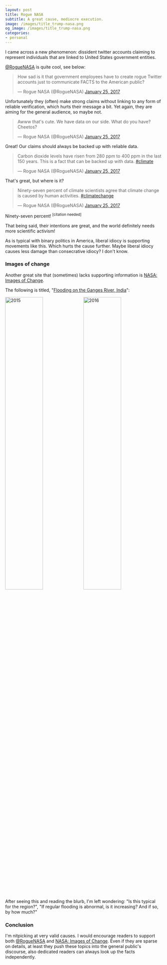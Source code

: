 ```yaml
---
layout: post
title: Rogue NASA
subtitle: A great cause, mediocre execution.
image: /images/title_trump-nasa.png
og_image: /images/title_trump-nasa.png
categories:
- personal
---
```


I came across a new phenomenon: dissident twitter accounts claiming to represent individuals that are linked to United States government entities.

[@RogueNASA](https://twitter.com/RogueNASA) is quite cool, see below:

<script async src="//platform.twitter.com/widgets.js" charset="utf-8"></script>

<blockquote class="twitter-tweet" data-lang="en"><p lang="en" dir="ltr">How sad is it that government employees have to create rogue Twitter accounts just to communicate FACTS to the American public?</p>&mdash; Rogue NASA (@RogueNASA) <a href="https://twitter.com/RogueNASA/status/824325249693057027">January 25, 2017</a></blockquote>

Unfortunately they (often) make strong claims without linking to any form of reliable verification, which hurts their message a bit. Yet again, they are aiming for the general audience, so maybe not.

<blockquote class="twitter-tweet" data-lang="en"><p lang="en" dir="ltr">Awww that&#39;s cute. We have data on our side. What do you have? Cheetos?</p>&mdash; Rogue NASA (@RogueNASA) <a href="https://twitter.com/RogueNASA/status/824354140818182144">January 25, 2017</a></blockquote>

Great! Our claims should always be backed up with reliable data.

<blockquote class="twitter-tweet" data-lang="en"><p lang="en" dir="ltr">Carbon dioxide levels have risen from 280 ppm to 400 ppm in the last 150 years. This is a fact that can be backed up with data. <a href="https://twitter.com/hashtag/climate?src=hash">#climate</a></p>&mdash; Rogue NASA (@RogueNASA) <a href="https://twitter.com/RogueNASA/status/824322717830807552">January 25, 2017</a></blockquote>

That's great, but where is it?

<blockquote class="twitter-tweet" data-lang="en"><p lang="en" dir="ltr">Ninety-seven percent of climate scientists agree that climate change is caused by human activities. <a href="https://twitter.com/hashtag/climatechange?src=hash">#climatechange</a></p>&mdash; Rogue NASA (@RogueNASA) <a href="https://twitter.com/RogueNASA/status/824321888096833536">January 25, 2017</a></blockquote>

<p>Ninety-seven percent! <sup>[citation needed]</sup></p>

That being said, their intentions are great, and the world definitely needs more scientific activism!

As is typical with binary politics in America, liberal idiocy is supporting movements like this. Which hurts the cause further. Maybe liberal idiocy causes less damage than consecrative idiocy? I don't know.

### Images of change

Another great site that (sometimes) lacks supporting information is [NASA: Images of Change](http://climate.nasa.gov/images-of-change?id=589#589-flooding-on-the-ganges-river-india).

The following is titled, "[Flooding on the Ganges River, India](http://climate.nasa.gov/images-of-change?id=589#589-flooding-on-the-ganges-river-india)":

<div>
  <img width="49%" style="margin-right: auto" title="2015" src="{{ page.baseurl }}/images/ganges-before.jpg"/>
  <img width="49%" title="2016" src="{{ page.baseurl }}/images/ganges-after.jpg"/>
</div>

After seeing this and reading the blurb, I'm left wondering: "Is this typical for the region?", "If regular flooding is abnormal, is it increasing? And if so, by how much?"

### Conclusion

I'm nitpicking at very valid causes. I would encourage readers to support both [@RogueNASA](https://twitter.com/RogueNASA) and [NASA: Images of Change](http://climate.nasa.gov/images-of-change). Even if they are sparse on details, at least they push these topics into the general public's discourse, also dedicated readers can always look up the facts independently.
